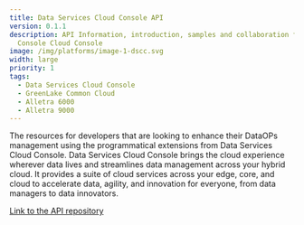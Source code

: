 ```yaml
---
title: Data Services Cloud Console API
version: 0.1.1
description: API Information, introduction, samples and collaboration for Data
  Console Cloud Console
image: /img/platforms/image-1-dscc.svg
width: large
priority: 1
tags:
  - Data Services Cloud Console
  - GreenLake Common Cloud
  - Alletra 6000
  - Alletra 9000
---
```

The resources for developers that are looking to enhance their DataOPs management using the programmatical extensions from Data Services Cloud Console. Data Services Cloud Console brings the cloud experience wherever data lives and streamlines data management across your hybrid cloud. It provides a suite of cloud services across your edge, core, and cloud to accelerate data, agility, and innovation for everyone, from data managers to data innovators.

[Link to the API repository](https://docs.ccs.arubathena.com/)